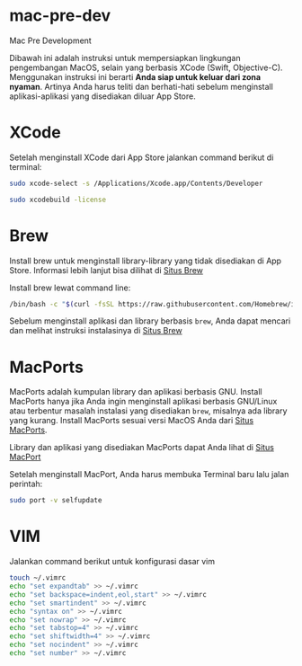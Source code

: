 # mac-pre-dev
Mac Pre Development

Dibawah ini adalah instruksi untuk mempersiapkan lingkungan pengembangan MacOS, selain yang berbasis XCode (Swift, Objective-C).
Menggunakan instruksi ini berarti **Anda siap untuk keluar dari zona nyaman**. Artinya Anda harus teliti dan berhati-hati sebelum menginstall aplikasi-aplikasi yang disediakan diluar App Store.

# XCode

Setelah menginstall XCode dari App Store jalankan command berikut di terminal:

```sh
sudo xcode-select -s /Applications/Xcode.app/Contents/Developer
```
```sh
sudo xcodebuild -license
```

# Brew

Install brew untuk menginstall library-library yang tidak disediakan di App Store.
Informasi lebih lanjut bisa dilihat di <a href="https://brew.sh" target="_blank">Situs Brew</a>

Install brew lewat command line:

```sh
/bin/bash -c "$(curl -fsSL https://raw.githubusercontent.com/Homebrew/install/HEAD/install.sh)"
```

Sebelum menginstall aplikasi dan library berbasis `brew`, Anda dapat mencari dan melihat instruksi instalasinya di <a href="https://brew.sh" target="_blank">Situs Brew</a>

# MacPorts

MacPorts adalah kumpulan library dan aplikasi berbasis GNU. Install MacPorts hanya jika Anda ingin menginstall aplikasi berbasis GNU/Linux atau terbentur masalah instalasi yang disediakan `brew`, misalnya ada library yang kurang. Install MacPorts sesuai versi MacOS Anda dari <a href="https://www.macports.org/install.php" target="_blank">Situs MacPorts</a>.

Library dan aplikasi yang disediakan MacPorts dapat Anda lihat di <a href="https://ports.macports.org" target="_blank">Situs MacPort</a>

Setelah menginstall MacPort, Anda harus membuka Terminal baru lalu jalan perintah:

```sh
sudo port -v selfupdate
```

# VIM

Jalankan command berikut untuk konfigurasi dasar vim

```sh
touch ~/.vimrc
echo "set expandtab" >> ~/.vimrc
echo "set backspace=indent,eol,start" >> ~/.vimrc
echo "set smartindent" >> ~/.vimrc
echo "syntax on" >> ~/.vimrc
echo "set nowrap" >> ~/.vimrc
echo "set tabstop=4" >> ~/.vimrc
echo "set shiftwidth=4" >> ~/.vimrc
echo "set nocindent" >> ~/.vimrc
echo "set number" >> ~/.vimrc
```
